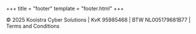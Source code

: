 +++
title = "footer"
template = "footer.html"
+++

© 2025 Kooistra Cyber Solutions | KvK 95985468 | BTW NL005179681B77 | Terms and Conditions
